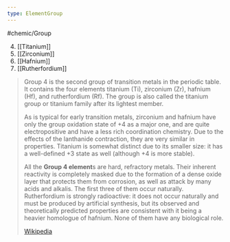 ```yaml
---
type: ElementGroup
---
```

#chemic/Group 

4) [[Titanium]]
5) [[Zirconium]]
6) [[Hafnium]]
7) [[Rutherfordium]]


> Group 4 is the second group of transition metals in the periodic table. It contains the four elements titanium (Ti), zirconium (Zr), hafnium (Hf), and rutherfordium (Rf). The group is also called the titanium group or titanium family after its lightest member.
>
> As is typical for early transition metals, zirconium and hafnium have only the group oxidation state of +4 as a major one, and are quite electropositive and have a less rich coordination chemistry. Due to the effects of the lanthanide contraction, they are very similar in properties. Titanium is somewhat distinct due to its smaller size: it has a well-defined +3 state as well (although +4 is more stable).
>
> All the **Group 4 element**s are hard, refractory metals. Their inherent reactivity is completely masked due to the formation of a dense oxide layer that protects them from corrosion, as well as attack by many acids and alkalis. The first three of them occur naturally. Rutherfordium is strongly radioactive: it does not occur naturally and must be produced by artificial synthesis, but its observed and theoretically predicted properties are consistent with it being a heavier homologue of hafnium. None of them have any biological role.
>
> [Wikipedia](https://en.wikipedia.org/wiki/Group%204%20element)


